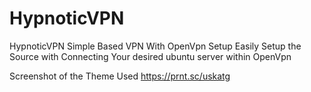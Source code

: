 # HypnoticVPN
HypnoticVPN Simple Based VPN  With OpenVpn Setup
Easily Setup the Source with Connecting Your desired ubuntu server within OpenVpn


Screenshot of the Theme Used https://prnt.sc/uskatg
